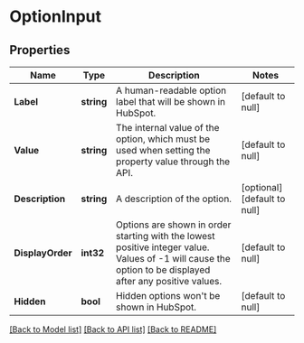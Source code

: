 # OptionInput

## Properties
Name | Type | Description | Notes
------------ | ------------- | ------------- | -------------
**Label** | **string** | A human-readable option label that will be shown in HubSpot. | [default to null]
**Value** | **string** | The internal value of the option, which must be used when setting the property value through the API. | [default to null]
**Description** | **string** | A description of the option. | [optional] [default to null]
**DisplayOrder** | **int32** | Options are shown in order starting with the lowest positive integer value. Values of -1 will cause the option to be displayed after any positive values. | [default to null]
**Hidden** | **bool** | Hidden options won&#x27;t be shown in HubSpot. | [default to null]

[[Back to Model list]](../README.md#documentation-for-models) [[Back to API list]](../README.md#documentation-for-api-endpoints) [[Back to README]](../README.md)

